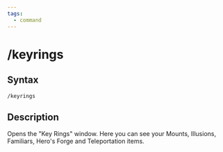 ```yaml
---
tags:
  - command
---
```


# /keyrings

## Syntax

<!--cmd-syntax-start-->
```eqcommand
/keyrings
```
<!--cmd-syntax-end-->

## Description

<!--cmd-desc-start-->
Opens the "Key Rings" window. Here you can see your Mounts, Illusions, Familiars, Hero's Forge and Teleportation items.
<!--cmd-desc-end-->